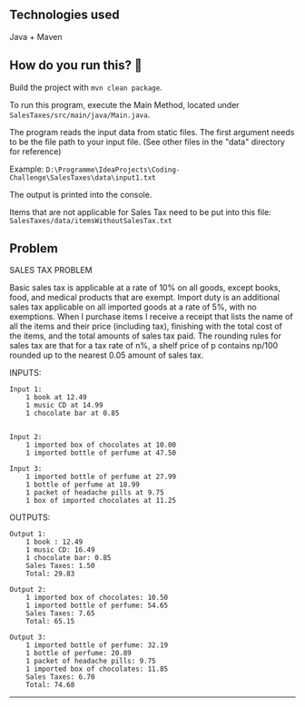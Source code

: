 Technologies used
-----------------
Java + Maven

How do you run this? 🤔
-----------------
Build the project with `mvn clean package`.

To run this program, execute the Main Method, located under
`SalesTaxes/src/main/java/Main.java`.

The program reads the input data from static files.
The first argument needs to be the file path to your input file. (See other files in the "data" directory for reference)

Example: `D:\Programme\IdeaProjects\Coding-Challenge\SalesTaxes\data\input1.txt`

The output is printed into the console.

Items that are not applicable for Sales Tax need to be put into this file:
`SalesTaxes/data/itemsWithoutSalesTax.txt`

Problem
-----------------

SALES TAX PROBLEM

Basic sales tax is applicable at a rate of 10% on all goods, except books, food,
and medical products that are exempt. Import duty is an additional sales tax
applicable on all imported goods at a rate of 5%, with no
exemptions.
When I purchase items I receive a receipt that lists the name of all the items and
their price (including tax), finishing with the total cost of the items, and the total
amounts of sales tax paid. The rounding rules for sales tax are that for a tax rate
of n%, a shelf price of p contains np/100 rounded up to the nearest 0.05 amount
of sales tax.


INPUTS:

	Input 1:
		1 book at 12.49
		1 music CD at 14.99
		1 chocolate bar at 0.85
		
		
	Input 2:
		1 imported box of chocolates at 10.00
		1 imported bottle of perfume at 47.50
		
	Input 3:
		1 imported bottle of perfume at 27.99
		1 bottle of perfume at 18.99
		1 packet of headache pills at 9.75
		1 box of imported chocolates at 11.25

OUTPUTS:

	Output 1:
		1 book : 12.49
		1 music CD: 16.49
		1 chocolate bar: 0.85
		Sales Taxes: 1.50
		Total: 29.83
		
	Output 2:
		1 imported box of chocolates: 10.50
		1 imported bottle of perfume: 54.65
		Sales Taxes: 7.65
		Total: 65.15
		
	Output 3:
		1 imported bottle of perfume: 32.19
		1 bottle of perfume: 20.89
		1 packet of headache pills: 9.75
		1 imported box of chocolates: 11.85
		Sales Taxes: 6.70
		Total: 74.68

-----------------------
